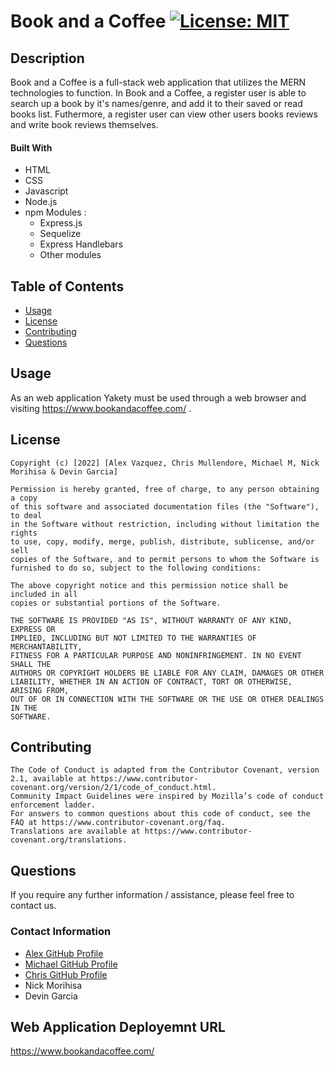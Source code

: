 # Book and a Coffee [![License: MIT](https://img.shields.io/badge/License-MIT-yellow.svg)](https://opensource.org/licenses/MIT)

## Description

Book and a Coffee is a full-stack web application that utilizes the MERN technologies to function. In Book and a Coffee, a register user is able to search up a book by it's names/genre, and add it to their saved or read books list. Futhermore, a register user can view other users books reviews and write book reviews themselves. 

#### Built With
* HTML
* CSS
* Javascript
* Node.js
* npm Modules :
    * Express.js
    * Sequelize
    * Express Handlebars
    * Other modules

## Table of Contents

* [Usage](#usage)
* [License](#license)
* [Contributing](#contributing)
* [Questions](#questions)
 
## Usage

 As an web application Yakety must be used through a web browser and visiting https://www.bookandacoffee.com/ .

## License

    Copyright (c) [2022] [Alex Vazquez, Chris Mullendore, Michael M, Nick Morihisa & Devin Garcia]

    Permission is hereby granted, free of charge, to any person obtaining a copy
    of this software and associated documentation files (the "Software"), to deal
    in the Software without restriction, including without limitation the rights
    to use, copy, modify, merge, publish, distribute, sublicense, and/or sell
    copies of the Software, and to permit persons to whom the Software is
    furnished to do so, subject to the following conditions:

    The above copyright notice and this permission notice shall be included in all
    copies or substantial portions of the Software.

    THE SOFTWARE IS PROVIDED "AS IS", WITHOUT WARRANTY OF ANY KIND, EXPRESS OR
    IMPLIED, INCLUDING BUT NOT LIMITED TO THE WARRANTIES OF MERCHANTABILITY,
    FITNESS FOR A PARTICULAR PURPOSE AND NONINFRINGEMENT. IN NO EVENT SHALL THE
    AUTHORS OR COPYRIGHT HOLDERS BE LIABLE FOR ANY CLAIM, DAMAGES OR OTHER
    LIABILITY, WHETHER IN AN ACTION OF CONTRACT, TORT OR OTHERWISE, ARISING FROM,
    OUT OF OR IN CONNECTION WITH THE SOFTWARE OR THE USE OR OTHER DEALINGS IN THE
    SOFTWARE.
    

## Contributing

    The Code of Conduct is adapted from the Contributor Covenant, version 2.1, available at https://www.contributor-covenant.org/version/2/1/code_of_conduct.html.
    Community Impact Guidelines were inspired by Mozilla’s code of conduct enforcement ladder.
    For answers to common questions about this code of conduct, see the FAQ at https://www.contributor-covenant.org/faq. 
    Translations are available at https://www.contributor-covenant.org/translations.    
    

## Questions

If you require any further information / assistance, please feel free to contact us.

### Contact Information

* [Alex GitHub Profile](https://github.com/avazque008)
* [Michael GitHub Profile](https://github.com/michaelmikelic)
* [Chris GitHub Profile](https://github.com/cmullendore)
* Nick Morihisa
* Devin Garcia

## Web Application Deployemnt URL

https://www.bookandacoffee.com/

